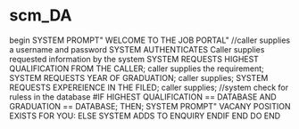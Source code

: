 # scm_DA
begin
SYSTEM PROMPT" WELCOME TO THE JOB PORTAL"
//caller supplies a username and password
SYSTEM AUTHENTICATES
Caller supplies requested information by the system
SYSTEM REQUESTS HIGHEST QUALIFICATION FROM THE CALLER;
caller supplies the requirement;
SYSTEM REQUESTS YEAR OF GRADUATION;
caller supplies;
SYSTEM REQUESTS EXPEREIENCE IN THE FILED;
caller supplies;
//system check for ruless in the database 
#IF HIGHEST QUALIFICATION == DATABASE AND GRADUATION == DATABASE;
THEN;
SYSTEM PROMPT" VACANY POSITION EXISTS FOR YOU:
ELSE
SYSTEM ADDS TO ENQUIRY
ENDIF
END DO
END
